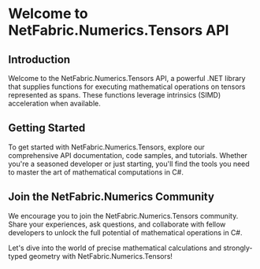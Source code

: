 # Welcome to NetFabric.Numerics.Tensors API

## Introduction

Welcome to the NetFabric.Numerics.Tensors API, a powerful .NET library that supplies functions for executing mathematical operations on tensors represented as spans. These functions leverage intrinsics (SIMD) acceleration when available.

## Getting Started

To get started with NetFabric.Numerics.Tensors, explore our comprehensive API documentation, code samples, and tutorials. Whether you're a seasoned developer or just starting, you'll find the tools you need to master the art of mathematical computations in C#.

## Join the NetFabric.Numerics Community

We encourage you to join the NetFabric.Numerics.Tensors community. Share your experiences, ask questions, and collaborate with fellow developers to unlock the full potential of mathematical operations in C#.

Let's dive into the world of precise mathematical calculations and strongly-typed geometry with NetFabric.Numerics.Tensors!